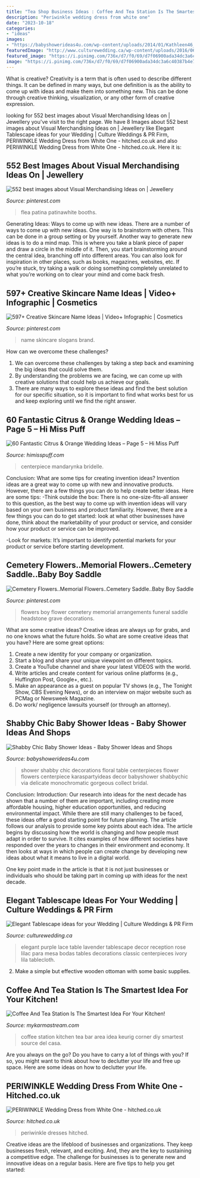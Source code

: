```yaml
---
title: "Tea Shop Business Ideas : Coffee And Tea Station Is The Smartest Idea For Your Kitchen!"
description: "Periwinkle wedding dress from white one"
date: "2023-10-18"
categories:
- "ideas"
images:
- "https://babyshowerideas4u.com/wp-content/uploads/2014/01/Kathleen46_699x1049.jpg"
featuredImage: "http://www.culturewedding.ca/wp-content/uploads/2016/06/Elegant-Tablescape-ideas-for-your-Wedding.jpg"
featured_image: "https://i.pinimg.com/736x/d7/f0/69/d7f06900ada34dc3a6c40387b4e7ee6f.jpg"
image: "https://i.pinimg.com/736x/d7/f0/69/d7f06900ada34dc3a6c40387b4e7ee6f.jpg"
---
```



What is creative?
Creativity is a term that is often used to describe different things. It can be defined in many ways, but one definition is as the ability to come up with ideas and make them into something new. This can be done through creative thinking, visualization, or any other form of creative expression.

	

		
looking for 552 best images about Visual Merchandising Ideas on | Jewellery you've visit to the right page. We have 8 Images about 552 best images about Visual Merchandising Ideas on | Jewellery like Elegant Tablescape ideas for your Wedding | Culture Weddings &amp; PR Firm, PERIWINKLE Wedding Dress from White One - hitched.co.uk and also PERIWINKLE Wedding Dress from White One - hitched.co.uk. Here it is:
		
    
## 552 Best Images About Visual Merchandising Ideas On | Jewellery

<img loading=lazy src="https://i.pinimg.com/736x/d7/f0/69/d7f06900ada34dc3a6c40387b4e7ee6f.jpg" onerror="this.onerror=null;this.src='https://tse2.mm.bing.net/th?id=OIP.5jsgPS9PtJHl1DxNQZF3owHaJ3&amp;pid=15.1';" alt="552 best images about Visual Merchandising Ideas on | Jewellery">

_Source: pinterest.com_

>flea patina patinawhite booths. 

	

Generating Ideas: Ways to come up with new ideas.
There are a number of ways to come up with new ideas. One way is to brainstorm with others. This can be done in a group setting or by yourself. Another way to generate new ideas is to do a mind map. This is where you take a blank piece of paper and draw a circle in the middle of it. Then, you start brainstorming around the central idea, branching off into different areas. You can also look for inspiration in other places, such as books, magazines, websites, etc. If you’re stuck, try taking a walk or doing something completely unrelated to what you’re working on to clear your mind and come back fresh.

    
## 597+ Creative Skincare Name Ideas | Video+ Infographic | Cosmetics

<img loading=lazy src="https://i.pinimg.com/736x/37/ee/ba/37eebadcbcb47785c86b57fbf29ebff1.jpg" onerror="this.onerror=null;this.src='https://tse1.mm.bing.net/th?id=OIP.9WK7Hem6-5zlzjm0wzzEJgHaLH&amp;pid=15.1';" alt="597+ Creative Skincare Name Ideas | Video+ Infographic | Cosmetics">

_Source: pinterest.com_

>name skincare slogans brand. 

	

How can we overcome these challenges?
1. We can overcome these challenges by taking a step back and examining the big ideas that could solve them.
2. By understanding the problems we are facing, we can come up with creative solutions that could help us achieve our goals.
3. There are many ways to explore these ideas and find the best solution for our specific situation, so it is important to find what works best for us and keep exploring until we find the right answer.

    
## 60 Fantastic Citrus &amp; Orange Wedding Ideas – Page 5 – Hi Miss Puff

<img loading=lazy src="https://www.himisspuff.com/wp-content/uploads/2016/10/citrus-wedding-centerpiece-idea.jpg" onerror="this.onerror=null;this.src='https://tse3.mm.bing.net/th?id=OIP.ePR2ofwk7M_7ScrPUj7vqQHaLH&amp;pid=15.1';" alt="60 Fantastic Citrus &amp; Orange Wedding Ideas – Page 5 – Hi Miss Puff">

_Source: himisspuff.com_

>centerpiece mandarynka bridelle. 

	

Conclusion: What are some tips for creating invention ideas?
Invention ideas are a great way to come up with new and innovative products. However, there are a few things you can do to help create better ideas. Here are some tips:
-Think outside the box: There is no one-size-fits-all answer to this question, as the best way to come up with invention ideas will vary based on your own business and product familiarity. However, there are a few things you can do to get started: look at what other businesses have done, think about the marketability of your product or service, and consider how your product or service can be improved.

-Look for markets: It’s important to identify potential markets for your product or service before starting development.

    
## Cemetery Flowers..Memorial Flowers..Cemetery Saddle..Baby Boy Saddle

<img loading=lazy src="https://i.pinimg.com/736x/c0/95/67/c09567c2473f5adb6dcd25578467a309--cemetery-flowers-memorial-flowers.jpg" onerror="this.onerror=null;this.src='https://tse3.mm.bing.net/th?id=OIP.b0LC2nsHF5ManCpkOBpOywHaJ4&amp;pid=15.1';" alt="Cemetery Flowers..Memorial Flowers..Cemetery Saddle..Baby Boy Saddle">

_Source: pinterest.com_

>flowers boy flower cemetery memorial arrangements funeral saddle headstone grave decorations. 

	

What are some creative ideas?
Creative ideas are always up for grabs, and no one knows what the future holds. So what are some creative ideas that you have? Here are some great options: 
1. Create a new identity for your company or organization.
2. Start a blog and share your unique viewpoint on different topics.
3. Create a YouTube channel and share your latest VIDEOS with the world. 
4. Write articles and create content for various online platforms (e.g., Huffington Post, Google+, etc.). 
5. Make an appearance as a guest on popular TV shows (e.g., The Tonight Show, CBS Evening News), or do an interview on major website such as PCMag or Newsweek Magazine. 
6. Do work/ negligence lawsuits yourself (or through an attorney).

    
## Shabby Chic Baby Shower Ideas - Baby Shower Ideas And Shops

<img loading=lazy src="https://babyshowerideas4u.com/wp-content/uploads/2014/01/Kathleen46_699x1049.jpg" onerror="this.onerror=null;this.src='https://tse4.mm.bing.net/th?id=OIP.47dttQu8SYZk7019B-oz8AHaLH&amp;pid=15.1';" alt="Shabby Chic Baby Shower Ideas - Baby Shower Ideas and Shops">

_Source: babyshowerideas4u.com_

>shower shabby chic decorations floral table centerpieces flower flowers centerpiece karaspartyideas decor babyshower shabbychic via delicate monochromatic gorgeous collect bridal. 

	

Conclusion:
Introduction: Our research into ideas for the next decade has shown that a number of them are important, including creating more affordable housing, higher education opportunities, and reducing environmental impact. While there are still many challenges to be faced, these ideas offer a good starting point for future planning. The article follows our analysis to provide some key points about each idea.
The article begins by discussing how the world is changing and how people must adapt in order to survive. It cites examples of how different societies have responded over the years to changes in their environment and economy. It then looks at ways in which people can create change by developing new ideas about what it means to live in a digital world.

One key point made in the article is that it is not just businesses or individuals who should be taking part in coming up with ideas for the next decade.

    
## Elegant Tablescape Ideas For Your Wedding | Culture Weddings &amp; PR Firm

<img loading=lazy src="http://www.culturewedding.ca/wp-content/uploads/2016/06/Elegant-Tablescape-ideas-for-your-Wedding.jpg" onerror="this.onerror=null;this.src='https://tse1.mm.bing.net/th?id=OIP.rqKCvCl74b28UGHo6OlmwwHaLH&amp;pid=15.1';" alt="Elegant Tablescape ideas for your Wedding | Culture Weddings &amp; PR Firm">

_Source: culturewedding.ca_

>elegant purple lace table lavender tablescape decor reception rose lilac para mesa bodas tables decorations classic centerpieces ivory lila tablecloth. 

	

2. Make a simple but effective wooden ottoman with some basic supplies.

    
## Coffee And Tea Station Is The Smartest Idea For Your Kitchen!

<img loading=lazy src="https://mykarmastream.com/wp-content/uploads/2017/03/coffee_station.jpg" onerror="this.onerror=null;this.src='https://tse2.mm.bing.net/th?id=OIP.mwwZqU0UiWwnZ14PDFWzYwDxEs&amp;pid=15.1';" alt="Coffee And Tea Station Is The Smartest Idea For Your Kitchen!">

_Source: mykarmastream.com_

>coffee station kitchen tea bar area idea keurig corner diy smartest source del casa. 

	

Are you always on the go? Do you have to carry a lot of things with you? If so, you might want to think about how to declutter your life and free up space. Here are some ideas on how to declutter your life.

    
## PERIWINKLE Wedding Dress From White One - Hitched.co.uk

<img loading=lazy src="https://cdn0.hitched.co.uk/cat/wedding-dresses/white-one/periwinkle--mfvo481005.jpg" onerror="this.onerror=null;this.src='https://tse4.mm.bing.net/th?id=OIP.Z33Co-2_SLn79kQ1tnWefQHaKe&amp;pid=15.1';" alt="PERIWINKLE Wedding Dress from White One - hitched.co.uk">

_Source: hitched.co.uk_

>periwinkle dresses hitched. 

	

Creative ideas are the lifeblood of businesses and organizations. They keep businesses fresh, relevant, and exciting. And, they are the key to sustaining a competitive edge. The challenge for businesses is to generate new and innovative ideas on a regular basis. Here are five tips to help you get started:

